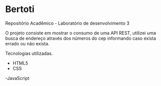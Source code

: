 # Bertoti
Repositório Acadêmico - Laboratório de desenvolvimento 3

O projeto consiste em mostrar o consumo de uma API REST, utilizei uma busca de endereço através dos números do cep informando caso exista errado ou não exista.

Tecnologias utilizadas.

- HTML5
- CSS

-JavaScript
